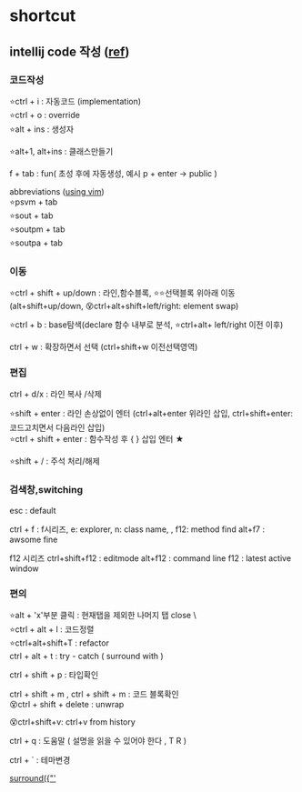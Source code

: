 # shortcut

## intellij code 작성  ([ref](https://ifuwanna.tistory.com/241))

### 코드작성
⭐ctrl + i : 자동코드 (implementation)  
⭐ctrl + o : override  
⭐alt + ins : 생성자  

⭐alt+1, alt+ins : 클래스만들기  

f + tab : fun( 초성 후에 자동생성, 예시 p + enter -> public )  

abbreviations ([using vim](https://stackoverflow.com/questions/44718146/vim-have-incorrect-cursor))   
⭐psvm + tab  
⭐sout + tab  
⭐soutpm + tab  
⭐soutpa + tab  


### 이동
⭐ctrl + shift + up/down  : 라인,함수블록, ⭐⭐선택블록 위아래 이동 (alt+shift+up/down, 😵ctrl+alt+shift+left/right: element swap)  

⭐ctrl + b : base탐색(declare 함수 내부로 분석, ⭐ctrl+alt+ left/right 이전 이후)   

ctrl + w                     : 확장하면서 선택 (ctrl+shift+w 이전선택영역)  

### 편집
ctrl + d/x              : 라인 복사 /삭제   

⭐shift + enter           : 라인 손상없이 엔터 (ctrl+alt+enter 위라인 삽입, ctrl+shift+enter: 코드고치면서 다음라인 삽입)  
⭐ctrl + shift + enter     : 함수작성 후 { } 삽입 엔터 ★   

⭐shift + /               : 주석 처리/해제  
  

### 검색창,switching
esc : default

ctrl + f :  f시리즈, e: explorer, n: class name, , f12: method find
alt+f7   : awsome fine

f12 시리즈
ctrl+shift+f12 : editmode
alt+f12 : command line
f12 : latest active window


### 편의
⭐alt + 'x'부분 클릭 : 현재탭을 제외한 나머지 탭 close  \  
⭐ctrl + alt + l : 코드정렬  
⭐ctrl+alt+shift+T : refactor  
ctrl + alt + t         : try - catch ( surround with )  

ctrl + shift + p : 타입확인  

ctrl + shift + m , ctrl + shift + m : 코드 블록확인  
😵ctrl + shift + delete : unwrap   

😵ctrl+shift+v: ctrl+v from history  

ctrl + q : 도움말 ( 설명을 읽을 수 있어야 한다 , T R )  

ctrl + \` : 테마변경


[surround({"'](https://www.jetbrains.com/idea/guide/tips/surround-with-brackets-quotes/)    



